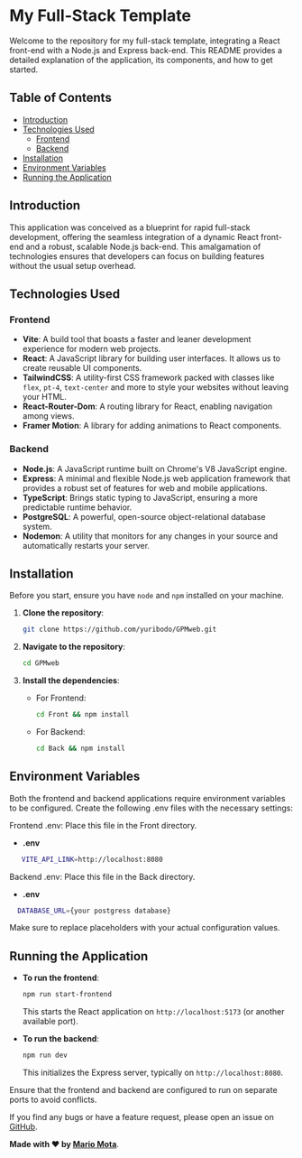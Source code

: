 # My Full-Stack Template

Welcome to the repository for my full-stack template, integrating a React front-end with a Node.js and Express back-end. This README provides a detailed explanation of the application, its components, and how to get started.

## Table of Contents

- [Introduction](#introduction)
- [Technologies Used](#technologies-used)
  - [Frontend](#frontend)
  - [Backend](#backend)
- [Installation](#installation)
- [Environment Variables](#environment-variables)
- [Running the Application](#running-the-application)

## Introduction

This application was conceived as a blueprint for rapid full-stack development, offering the seamless integration of a dynamic React front-end and a robust, scalable Node.js back-end. This amalgamation of technologies ensures that developers can focus on building features without the usual setup overhead.

## Technologies Used

### Frontend

- **Vite**: A build tool that boasts a faster and leaner development experience for modern web projects.
- **React**: A JavaScript library for building user interfaces. It allows us to create reusable UI components.
- **TailwindCSS**: A utility-first CSS framework packed with classes like `flex`, `pt-4`, `text-center` and more to style your websites without leaving your HTML.
- **React-Router-Dom**: A routing library for React, enabling navigation among views.
- **Framer Motion**: A library for adding animations to React components.


### Backend

- **Node.js**: A JavaScript runtime built on Chrome's V8 JavaScript engine.
- **Express**: A minimal and flexible Node.js web application framework that provides a robust set of features for web and mobile applications.
- **TypeScript**: Brings static typing to JavaScript, ensuring a more predictable runtime behavior.
- **PostgreSQL**: A powerful, open-source object-relational database system.
- **Nodemon**: A utility that monitors for any changes in your source and automatically restarts your server.

## Installation

Before you start, ensure you have `node` and `npm` installed on your machine. 

1. **Clone the repository**:
   
   ```bash
   git clone https://github.com/yuribodo/GPMweb.git
   ```

2. **Navigate to the repository**:

   ```bash
   cd GPMweb
   ```

3. **Install the dependencies**:

   - For Frontend:
   
     ```bash
     cd Front && npm install
     ```

   - For Backend:

     ```bash
     cd Back && npm install
     ```

## Environment Variables

Both the frontend and backend applications require environment variables to be configured. Create the following .env files with the necessary settings:

Frontend .env: Place this file in the Front directory.

- **.env**
```bash
   VITE_API_LINK=http://localhost:8080
  ```

Backend .env: Place this file in the Back directory.

- **.env**
 ```bash
   DATABASE_URL={your postgress database}
  ```


Make sure to replace placeholders with your actual configuration values.

## Running the Application

- **To run the frontend**:

  ```bash
  npm run start-frontend
  ```

  This starts the React application on `http://localhost:5173` (or another available port).

- **To run the backend**:

  ```bash
  npm run dev
  ```

  This initializes the Express server, typically on `http://localhost:8080`.


Ensure that the frontend and backend are configured to run on separate ports to avoid conflicts.


If you find any bugs or have a feature request, please open an issue on [GitHub](https://github.com/yuribodo/GPMweb/issues).

**Made with ❤️ by [Mario Mota](https://github.com/yuribodo)**.
